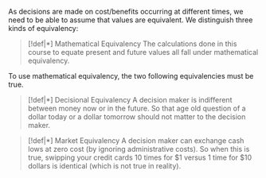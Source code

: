 As decisions are made on cost/benefits occurring at different times, we need to be able to assume that values are equivalent. We distinguish three kinds of equivalency:

>[!def|*] Mathematical Equivalency
>The calculations done in this course to equate present and future values all fall under mathematical equivalency. 

To use mathematical equivalency, the two following equivalencies must be true.

>[!def|*] Decisional Equivalency
>A decision maker is indifferent between money now or in the future. So that age old question of a dollar today or a dollar tomorrow should not matter to the decision maker. 

>[!def|*] Market Equivalency
>A decision maker can exchange cash lows at zero cost (by ignoring administrative costs). So when this is true, swipping your credit cards $10$ times for $\$1$ versus $1$ time for $\$10$ dollars is identical (which is not true in reality).
>

